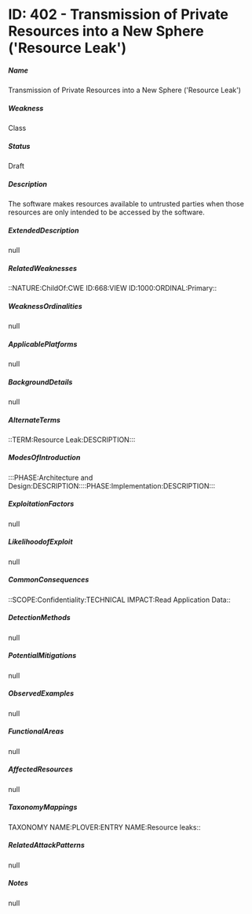 # ID: 402 - Transmission of Private Resources into a New Sphere ('Resource Leak')
<h5>Name</h5>Transmission of Private Resources into a New Sphere ('Resource Leak')
<h5>Weakness</h5>Class
<h5>Status</h5>Draft
<h5>Description</h5>The software makes resources available to untrusted parties when those resources are only intended to be accessed by the software.
<h5>ExtendedDescription</h5>null
<h5>RelatedWeaknesses</h5>::NATURE:ChildOf:CWE ID:668:VIEW ID:1000:ORDINAL:Primary::
<h5>WeaknessOrdinalities</h5>null
<h5>ApplicablePlatforms</h5>null
<h5>BackgroundDetails</h5>null
<h5>AlternateTerms</h5>::TERM:Resource Leak:DESCRIPTION:::
<h5>ModesOfIntroduction</h5>:::PHASE:Architecture and Design:DESCRIPTION::::PHASE:Implementation:DESCRIPTION:::
<h5>ExploitationFactors</h5>null
<h5>LikelihoodofExploit</h5>null
<h5>CommonConsequences</h5>::SCOPE:Confidentiality:TECHNICAL IMPACT:Read Application Data::
<h5>DetectionMethods</h5>null
<h5>PotentialMitigations</h5>null
<h5>ObservedExamples</h5>null
<h5>FunctionalAreas</h5>null
<h5>AffectedResources</h5>null
<h5>TaxonomyMappings</h5>TAXONOMY NAME:PLOVER:ENTRY NAME:Resource leaks::
<h5>RelatedAttackPatterns</h5>null
<h5>Notes</h5>null

